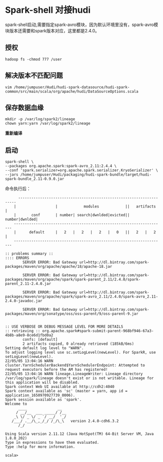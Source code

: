 # Spark-shell 对接hudi

spark-shell启动,需要指定spark-avro模块，因为默认环境里没有，spark-avro模块版本还需要和spark版本对应，这里都是2.4.0。


## 授权

	hadoop fs -chmod 777 /user
	
## 解决版本不匹配问题

	vim /home/jumpuser/Hudi/hudi-spark-datasource/hudi-spark-common/src/main/scala/org/apache/hudi/DataSourceOptions.scala
	

## 保存数据血缘

	mkdir -p /var/log/spark2/lineage
	chown yarn:yarn /var/log/spark2/lineage

**重新编译**

## 启动

	spark-shell \
	--packages org.apache.spark:spark-avro_2.11:2.4.4 \
	--conf 'spark.serializer=org.apache.spark.serializer.KryoSerializer' \
	--jars /home/jumpuser/Hudi/packaging/hudi-spark-bundle/target/hudi-spark-bundle_2.11-0.9.0.jar
	
	
	
	

命令执行后：
  
          ---------------------------------------------------------------------
        |                  |            modules            ||   artifacts   |
        |       conf       | number| search|dwnlded|evicted|| number|dwnlded|
        ---------------------------------------------------------------------
        |      default     |   2   |   2   |   2   |   0   ||   2   |   2   |
        ---------------------------------------------------------------------

	:: problems summary ::
	:::: ERRORS
	        SERVER ERROR: Bad Gateway url=http://dl.bintray.com/spark-packages/maven/org/apache/apache/18/apache-18.jar
	
	        SERVER ERROR: Bad Gateway url=http://dl.bintray.com/spark-packages/maven/org/apache/spark/spark-parent_2.11/2.4.0/spark-parent_2.11-2.4.0.jar
	
	        SERVER ERROR: Bad Gateway url=http://dl.bintray.com/spark-packages/maven/org/apache/spark/spark-avro_2.11/2.4.0/spark-avro_2.11-2.4.0-javadoc.jar
	
	        SERVER ERROR: Bad Gateway url=http://dl.bintray.com/spark-packages/maven/org/sonatype/oss/oss-parent/9/oss-parent-9.jar
	
	
	:: USE VERBOSE OR DEBUG MESSAGE LEVEL FOR MORE DETAILS
	:: retrieving :: org.apache.spark#spark-submit-parent-968bf946-67a3-4b8b-a8e9-8ce6d1fbd0a2
	        confs: [default]
	        2 artifacts copied, 0 already retrieved (185kB/6ms)
	Setting default log level to "WARN".
	To adjust logging level use sc.setLogLevel(newLevel). For SparkR, use setLogLevel(newLevel).
	22/05/05 13:04:16 WARN cluster.YarnSchedulerBackend$YarnSchedulerEndpoint: Attempted to request executors before the AM has registered!
	22/05/05 13:04:16 WARN lineage.LineageWriter: Lineage directory /var/log/spark/lineage doesn't exist or is not writable. Lineage for this application will be disabled.
	Spark context Web UI available at http://cdh2:4040
	Spark context available as 'sc' (master = yarn, app id = application_1650970927739_0006).
	Spark session available as 'spark'.
	Welcome to
	      ____              __
	     / __/__  ___ _____/ /__
	    _\ \/ _ \/ _ `/ __/  '_/
	   /___/ .__/\_,_/_/ /_/\_\   version 2.4.0-cdh6.3.2
	      /_/
	         
	Using Scala version 2.11.12 (Java HotSpot(TM) 64-Bit Server VM, Java 1.8.0_202)
	Type in expressions to have them evaluated.
	Type :help for more information.
	
	scala> 

